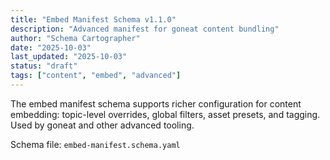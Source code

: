 ```yaml
---
title: "Embed Manifest Schema v1.1.0"
description: "Advanced manifest for goneat content bundling"
author: "Schema Cartographer"
date: "2025-10-03"
last_updated: "2025-10-03"
status: "draft"
tags: ["content", "embed", "advanced"]
---
```


The embed manifest schema supports richer configuration for content embedding: topic-level overrides, global filters, asset presets, and tagging. Used by goneat and other advanced tooling.

Schema file: `embed-manifest.schema.yaml`
